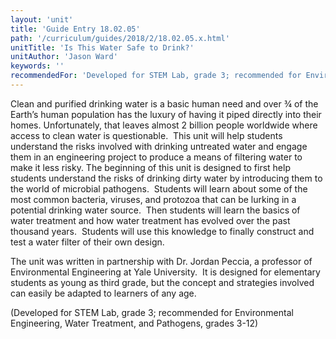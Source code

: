 ```yaml
---
layout: 'unit'
title: 'Guide Entry 18.02.05'
path: '/curriculum/guides/2018/2/18.02.05.x.html'
unitTitle: 'Is This Water Safe to Drink?'
unitAuthor: 'Jason Ward'
keywords: ''
recommendedFor: 'Developed for STEM Lab, grade 3; recommended for Environmental Engineering, Water Treatment, and Pathogens, grades 3-12'
---
```


<main>
 <p>
  Clean and purified drinking water is a basic human need and over ¾ of the Earth’s human population has the luxury of having it piped directly into their homes. Unfortunately, that leaves almost 2 billion people worldwide where access to clean water is questionable.  This unit will help students understand the risks involved with drinking untreated water and engage them in an engineering project to produce a means of filtering water to make it less risky. The beginning of this unit is designed to first help students understand the risks of drinking dirty water by introducing them to the world of microbial pathogens.  Students will learn about some of the most common bacteria, viruses, and protozoa that can be lurking in a potential drinking water source.  Then students will learn the basics of water treatment and how water treatment has evolved over the past thousand years.  Students will use this knowledge to finally construct and test a water filter of their own design.
 </p>
 <p>
  The unit was written in partnership with Dr. Jordan Peccia, a professor of Environmental Engineering at Yale University.  It is designed for elementary students as young as third grade, but the concept and strategies involved can easily be adapted to learners of any age.
 </p>
 <p>
  (Developed for STEM Lab, grade 3; recommended for Environmental Engineering, Water Treatment, and Pathogens, grades 3-12)
 </p>
</main>
